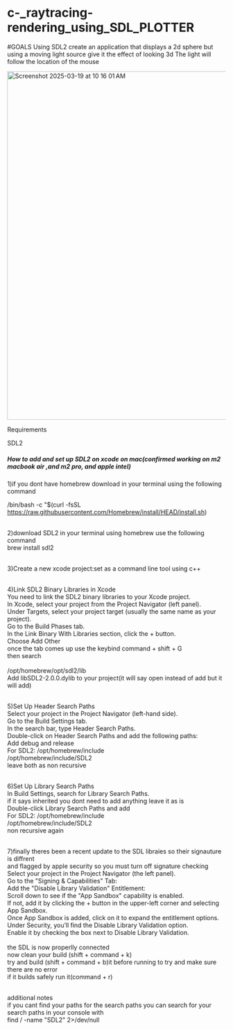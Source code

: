 # c-_raytracing-rendering_using_SDL_PLOTTER

#GOALS
Using SDL2 create an application that displays a 2d sphere but using a moving light source give it the effect of looking 3d
The light will follow the location of the mouse

<img width="802" alt="Screenshot 2025-03-19 at 10 16 01 AM" src="https://github.com/user-attachments/assets/32169fa5-10df-4c7c-aab0-9f2bb84feef0" />

Requirements

SDL2

##### How to add and set up SDL2 on xcode on mac(confirmed working on m2 macbook air ,and m2 pro, and apple intel)
1)if you dont have homebrew download in your terminal using the following command <br />

/bin/bash -c "$(curl -fsSL https://raw.githubusercontent.com/Homebrew/install/HEAD/install.sh)
<br /> <br />

2)download SDL2  in your terminal using homebrew use the following command <br />
brew install sdl2  <br /> <br />


3)Create a new xcode project:set as a command line tool using c++ <br /> <br />


4)Link SDL2 Binary Libraries in Xcode <br />
You need to link the SDL2  binary libraries to your Xcode project. <br />
In Xcode, select your project from the Project Navigator (left panel). <br />
Under Targets, select your project target (usually the same name as your project). <br />
Go to the Build Phases tab. <br />
In the Link Binary With Libraries section, click the + button. <br />
Choose Add Other <br />
once the tab comes up use the keybind command + shift + G <br />
then search  <br />    <br /> 
/opt/homebrew/opt/sdl2/lib    <br /> 
Add libSDL2-2.0.0.dylib to your project(it will say open instead of add but it will add) <br /><br />

5)Set Up Header Search Paths <br />
Select your project in the Project Navigator (left-hand side). <br />
Go to the Build Settings tab. <br />
In the search bar, type Header Search Paths. <br />
Double-click on Header Search Paths and add the following paths: <br />
Add debug and release <br />
For SDL2: /opt/homebrew/include  <br />
/opt/homebrew/include/SDL2 <br />
leave both as non recursive <br /> <br />



6)Set Up Library Search Paths <br />
In Build Settings, search for Library Search Paths. <br />
if it says inherited you dont need to add anything leave it as is <br />
Double-click Library Search Paths and add  <br />
For SDL2: /opt/homebrew/include  <br />
/opt/homebrew/include/SDL2 <br />
non recursive again <br /> <br />


7)finally theres been a recent update to the SDL libraies so their signauture is diffrent <br />
and flagged by apple security so you must turn off signature checking  <br />
Select your project in the Project Navigator (the left panel). <br />
Go to the "Signing & Capabilities" Tab: <br />
Add the "Disable Library Validation" Entitlement: <br />
Scroll down to see if the "App Sandbox" capability is enabled.  <br />
If not, add it by clicking the + button in the upper-left corner and selecting App Sandbox. <br />
Once App Sandbox is added, click on it to expand the entitlement options. <br />
Under Security, you’ll find the Disable Library Validation option. <br />
Enable it by checking the box next to Disable Library Validation. <br />
 <br />
the SDL is now properlly connected <br />
now clean your build (shift + command + k) <br />
try and build (shift + command + b)it before running to try and make sure there are no error <br />
if it builds safely run it(command + r) <br /> <br />


additional notes  <br />
if you cant find your paths for the search paths you can search for your search paths in your console with  <br />
find / -name "SDL2" 2>/dev/null <br />
